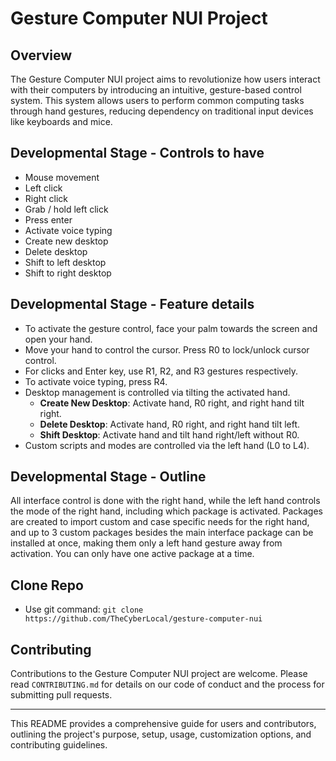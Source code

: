 # Gesture Computer NUI Project

## Overview
The Gesture Computer NUI project aims to revolutionize how users interact with their computers by introducing an intuitive, gesture-based control system. This system allows users to perform common computing tasks through hand gestures, reducing dependency on traditional input devices like keyboards and mice.


## Developmental Stage - Controls to have
- Mouse movement
- Left click
- Right click
- Grab / hold left click
- Press enter
- Activate voice typing
- Create new desktop
- Delete desktop
- Shift to left desktop
- Shift to right desktop

## Developmental Stage - Feature details
- To activate the gesture control, face your palm towards the screen and open your hand.
- Move your hand to control the cursor. Press R0 to lock/unlock cursor control.
- For clicks and Enter key, use R1, R2, and R3 gestures respectively.
- To activate voice typing, press R4.
- Desktop management is controlled via tilting the activated hand.
  - **Create New Desktop**: Activate hand, R0 right, and right hand tilt right.
  - **Delete Desktop**: Activate hand, R0 right, and right hand tilt left.
  - **Shift Desktop**: Activate hand and tilt hand right/left without R0.
- Custom scripts and modes are controlled via the left hand (L0 to L4).

## Developmental Stage - Outline
All interface control is done with the right hand, while the left hand controls the mode of the right hand, including which package is activated.
Packages are created to import custom and case specific needs for the right hand, and up to 3 custom packages besides the main interface package can be installed at once, making them only a left hand gesture away from activation. You can only have one active package at a time.

## Clone Repo
- Use git command: `git clone https://github.com/TheCyberLocal/gesture-computer-nui`

## Contributing
Contributions to the Gesture Computer NUI project are welcome. Please read `CONTRIBUTING.md` for details on our code of conduct and the process for submitting pull requests.

---

This README provides a comprehensive guide for users and contributors, outlining the project's purpose, setup, usage, customization options, and contributing guidelines.
